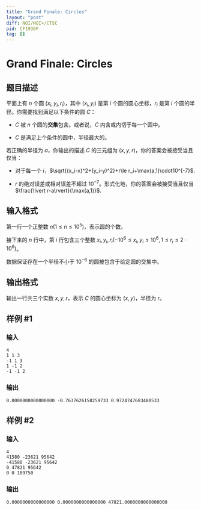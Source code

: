 ```yaml
---
title: "Grand Finale: Circles"
layout: "post"
diff: NOI/NOI+/CTSC
pid: CF1936F
tag: []
---
```


# Grand Finale: Circles

## 题目描述

平面上有 $n$ 个圆 $(x_i,y_i,r_i)$，其中 $(x_i,y_i)$ 是第 $i$ 个圆的圆心坐标，$r_i$ 是第 $i$ 个圆的半径。你需要找到满足以下条件的圆 $C$：

- $C$ 被 $n$ 个圆的**交集**包含。或者说，$C$ 内含或内切于每一个圆中。

- $C$ 是满足上个条件的圆中，半径最大的。

若正确的半径为 $a$，你输出的描述 $C$ 的三元组为 $(x,y,r)$，你的答案会被接受当且仅当：

- 对于每一个 $i$，$\sqrt{(x_i-x)^2+(y_i-y)^2}+r\le r_i+\max(a,1)\cdot10^{-7}$.

- $r$ 的绝对误差或相对误差不超过 $10^{-7}$。形式化地，你的答案会被接受当且仅当 $\frac{\lvert r-a\rvert}{\max(a,1)}$.

## 输入格式

第一行一个正整数 $n(1\le n\le 10^5)$，表示圆的个数。

接下来的 $n$ 行中，第 $i$ 行包含三个整数 $x_i,y_i,r_i(-10^6\le x_i,y_i\le 10^6,1\le r_i\le 2\cdot 10^6)$。

数据保证存在一个半径不小于 $10^{-6}$ 的圆被包含于给定圆的交集中。

## 输出格式

输出一行共三个实数 $x,y,r$，表示 $C$ 的圆心坐标为 $(x,y)$，半径为 $r$。

## 样例 #1

### 输入

```
4
1 1 3
-1 1 3
1 -1 2
-1 -1 2
```

### 输出

```
0.0000000000000000 -0.7637626158259733 0.9724747683480533
```

## 样例 #2

### 输入

```
4
41580 -23621 95642
-41580 -23621 95642
0 47821 95642
0 0 109750
```

### 输出

```
0.0000000000000000 0.0000000000000000 47821.0000000000000000
```


